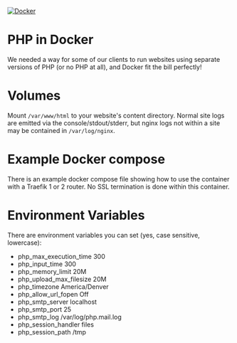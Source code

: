 [![Docker](https://github.com/pinbn/hosting-php/actions/workflows/docker-publish.yml/badge.svg?branch=main)](https://github.com/pinbn/hosting-php/actions/workflows/docker-publish.yml)

# PHP in Docker
We needed a way for some of our clients to run websites using separate versions of PHP (or no PHP at all), and Docker fit the bill perfectly!

# Volumes
Mount `/var/www/html` to your website's content directory. Normal site logs are emitted via the console/stdout/stderr, but nginx logs not within a site may be contained in `/var/log/nginx`.

# Example Docker compose
There is an example docker compose file showing how to use the container with a Traefik 1 or 2 router. No SSL termination is done within this container.

# Environment Variables
There are environment variables you can set (yes, case sensitive, lowercase):
  - php_max_execution_time 300
  - php_input_time 300
  - php_memory_limit 20M
  - php_upload_max_filesize 20M
  - php_timezone America/Denver
  - php_allow_url_fopen Off
  - php_smtp_server localhost
  - php_smtp_port 25
  - php_smtp_log /var/log/php.mail.log
  - php_session_handler files
  - php_session_path /tmp
